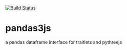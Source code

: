 [![Build Status](https://travis-ci.org/chrisjsewell/pandas3js.svg?branch=master)](https://travis-ci.org/chrisjsewell/pandas3js)

# pandas3js
a pandas dataframe interface for traitlets and pythreejs

